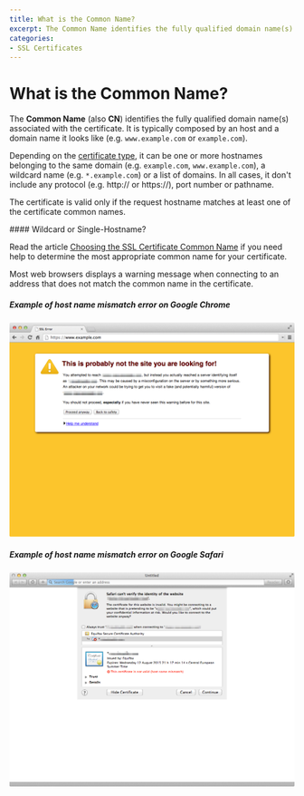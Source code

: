```yaml
---
title: What is the Common Name?
excerpt: The Common Name identifies the fully qualified domain name(s) associated with the certificate.
categories:
- SSL Certificates
---
```


# What is the Common Name?

The **Common Name** (also **CN**) identifies the fully qualified domain name(s) associated with the certificate. It is typically composed by an host and a domain name it looks like (e.g. `www.example.com` or `example.com`).

Depending on the [certificate type](/articles/ssl-certificates-types), it can be one or more hostnames belonging to the same domain (e.g. `example.com`, `www.example.com`), a wildcard name (e.g. `*.example.com`) or a list of domains. In all cases, it don't include any protocol (e.g. http:// or https://), port number or pathname.

The certificate is valid only if the request hostname matches at least one of the certificate common names.

<note>
#### Wildcard or Single-Hostname?

Read the article [Choosing the SSL Certificate Common Name](/articles/ssl-certificate-hostname) if you need help to determine the most appropriate common name for your certificate.
</note>

Most web browsers displays a warning message when connecting to an address that does not match the common name in the certificate.

##### Example of host name mismatch error on Google Chrome

![Example of host name mismatch error on Google Chrome](/files/dnsimple-certificate-mismatch-chrome.png)

##### Example of host name mismatch error on Google Safari

![Example of host name mismatch error on Google Safari](/files/dnsimple-certificate-mismatch-safari.png)
